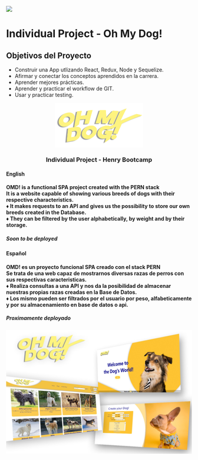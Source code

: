 <p align='left'>
    <img src='https://static.wixstatic.com/media/85087f_0d84cbeaeb824fca8f7ff18d7c9eaafd~mv2.png/v1/fill/w_160,h_30,al_c,q_85,usm_0.66_1.00_0.01/Logo_completo_Color_1PNG.webp' </img>
</p>

# Individual Project - Oh My Dog!


## Objetivos del Proyecto

- Construir una App utlizando React, Redux, Node y Sequelize.
- Afirmar y conectar los conceptos aprendidos en la carrera.
- Aprender mejores prácticas.
- Aprender y practicar el workflow de GIT.
- Usar y practicar testing.

<div>
  <div align='center' >
   <a href="https://github.com/FedeFleitas/Oh-My-Dog" ><img src="https://raw.githubusercontent.com/FedeFleitas/FedeFleitas/main/logotypeB.png" alt="Oh My Dog!"  height="120" align='center' /></a>
   </div>
  <h3 align='center'>Individual Project - Henry Bootcamp</h3>
  <h4>English</h4>
  <h4> OMD! is a functional SPA project created with the PERN stack
    <br>
      It is a website capable of showing various breeds of dogs with their respective characteristics. 
    <br>       
      ♦ It makes requests to an API and gives us the possibility to store our own breeds created in the Database.
    <br>
      ♦ They can be filtered by the user alphabetically, by weight and by their storage.
    <br>
  </h4>
  <h5>
    Soon to be deployed
  </h5>
  <div>
  <h4>Español</h4>
  <h4> OMD! es un proyecto funcional SPA creado con el stack PERN 
    <br>
       Se trata de una web capaz de mostrarnos diversas razas de perros con sus respectivas caracteristicas.
    <br>
      ♦ Realiza consultas a una API y nos da la posibilidad de almacenar nuestras propias razas creadas en la Base de Datos.
    <br>
      ♦ Los mismo pueden ser filtrados por el usuario por peso, alfabeticamente y por su almacenamiento en base de datos o api.
    <br>
  </h4>
   <h5>
    Proximamente deployado
  </h5>
</div>
  </hr>
  <a href="https://github.com/FedeFleitas"><img src="https://raw.githubusercontent.com/FedeFleitas/FedeFleitas/main/Github-ohmydog.png" alt="oh my dog! Full-stack project"/></a>
</div>

